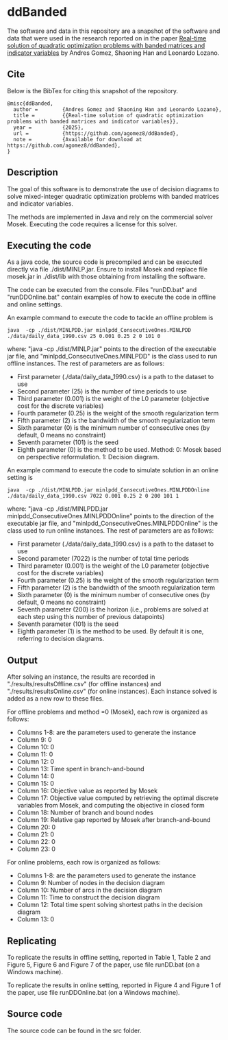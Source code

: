 
# ddBanded



The software and data in this repository are a snapshot of the software and data
that were used in the research reported on in the paper 
[Real-time solution of quadratic optimization problems with banded matrices and indicator variables](https://arxiv.org/abs/2405.03051) by Andres Gomez, Shaoning Han and Leonardo Lozano. 


<!--**Important: This code is being developed on an on-going basis at 
https://github.com/agomez8/ddBanded. Please go there if you would like to
get a more recent version or would like support**-->

## Cite

<!--To cite the contents of this repository, please cite both the paper and this repo, using their respective DOIs.


https://doi.org/10.1287/ijoc.2025.1215

https://doi.org/10.1287/ijoc.2025.1215.cd

Below is the BibTex for citing this snapshot of the repository.

```
@misc{ConicLTS,
  author =        {Andres Gomez and Jose Neto},
  publisher =     {INFORMS Journal on Computing},
  title =         {{Outlier detection in regression: Conic quadratic formulations}},
  year =          {2025},
  doi =           {10.1287/ijoc.2025.1215.cd},
  url =           {https://github.com/INFORMSJoC/2025.1215},
  note =          {Available for download at https://github.com/INFORMSJoC/2025.1215},
}  

```
-->

Below is the BibTex for citing this snapshot of the repository.

```
@misc{ddBanded,
  author =        {Andres Gomez and Shaoning Han and Leonardo Lozano},
  title =         {{Real-time solution of quadratic optimization problems with banded matrices and indicator variables}},
  year =          {2025},          
  url =           {https://github.com/agomez8/ddBanded},
  note =          {Available for download at https://github.com/agomez8/ddBanded},
}  

```


## Description

The goal of this software is to demonstrate the use of decision diagrams to solve mixed-integer quadratic optimization problems with banded matrices and indicator variables.

The methods are implemented in Java and rely on the commercial solver Mosek. Executing the code requires a license for this solver.

## Executing the code

As a java code, the source code is precompiled and can be executed directly via file ./dist/MINLP.jar. Ensure to install Mosek and replace file mosek.jar in ./dist/lib with those obtaining from installing the software.

The code can be executed from the console. Files "runDD.bat" and "runDDOnline.bat" contain examples of how to execute the code in offline and online settings. 

An example command to execute the code to tackle an offline problem is
```
java  -cp ./dist/MINLPDD.jar minlpdd_ConsecutiveOnes.MINLPDD ./data/daily_data_1990.csv 25 0.001 0.25 2 0 101 0
```
where: "java  -cp ./dist/MINLP.jar" points to the direction of the executable jar file, and "minlpdd_ConsecutiveOnes.MINLPDD" is the class used to run offline instances. The rest of parameters are as follows:
* First parameter (./data/daily_data_1990.csv) is a path to the dataset to use
* Second parameter (25) is the number of time periods to use
* Third parameter (0.001) is the weight of the L0 parameter (objective cost for the discrete variables)
* Fourth parameter (0.25) is the weight of the smooth regularization term
* Fifth parameter (2) is the bandwidth of the smooth regularization term
* Sixth parameter (0) is the minimum number of consecutive ones (by default, 0 means no constraint)
* Seventh parameter (101) is the seed
* Eighth parameter (0) is the method to be used. Method: 0: Mosek based on perspective reformulation. 1: Decision diagram.

An example command to execute the code to simulate solution in an online setting is
```
java  -cp ./dist/MINLPDD.jar minlpdd_ConsecutiveOnes.MINLPDDOnline ./data/daily_data_1990.csv 7022 0.001 0.25 2 0 200 101 1
```
where: "java  -cp ./dist/MINLPDD.jar minlpdd_ConsecutiveOnes.MINLPDDOnline" points to the direction of the executable jar file, and "minlpdd_ConsecutiveOnes.MINLPDDOnline" is the class used to run online instances. The rest of parameters are as follows:
* First parameter (./data/daily_data_1990.csv) is a path to the dataset to use
* Second parameter (7022) is the number of total time periods
* Third parameter (0.001) is the weight of the L0 parameter (objective cost for the discrete variables)
* Fourth parameter (0.25) is the weight of the smooth regularization term
* Fifth parameter (2) is the bandwidth of the smooth regularization term
* Sixth parameter (0) is the minimum number of consecutive ones (by default, 0 means no constraint)
* Seventh parameter (200) is the horizon (i.e., problems are solved at each step using this number of previous datapoints)
* Seventh parameter (101) is the seed
* Eighth parameter (1) is the method to be used. By default it is one, referring to decision diagrams.

## Output

After solving an instance, the results are recorded in "./results/resultsOffline.csv" (for offline instances) and "./results/resultsOnline.csv" (for online instances). Each instance solved is added as a new row to these files. 

For offline problems and method =0 (Mosek), each row is organized as follows:
* Columns 1-8:  are the parameters used to generate the instance
* Column 9: 0
* Column 10: 0
* Column 11: 0
* Column 12: 0
* Column 13: Time spent in branch-and-bound
* Column 14: 0
* Column 15: 0
* Column 16: Objective value as reported by Mosek
* Column 17: Objective value computed by retrieving the optimal discrete variables from Mosek, and computing the objective in closed form
* Column 18: Number of branch and bound nodes
* Column 19: Relative gap reported by Mosek after branch-and-bound
* Column 20: 0
* Column 21: 0
* Column 22: 0
* Column 23: 0

For online problems, each row is organized as follows:
* Columns 1-8:  are the parameters used to generate the instance
* Column 9: Number of nodes in the decision diagram
* Column 10: Number of arcs in the decision diagram
* Column 11: Time to construct the decision diagram
* Column 12: Total time spent solving shortest paths in the decision diagram
* Column 13: 0



## Replicating

To replicate the results in offline setting, reported in Table 1, Table 2 and Figure 5, Figure 6 and Figure 7 of the paper, use file runDD.bat (on a Windows machine).

To replicate the results in online setting, reported in Figure 4 and Figure 1 of the paper, use file runDDOnline.bat (on a Windows machine).

## Source code
The source code can be found in the src folder.



